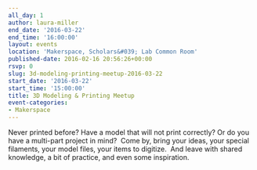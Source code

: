 ```yaml
---
all_day: 1
author: laura-miller
end_date: '2016-03-22'
end_time: '16:00:00'
layout: events
location: 'Makerspace, Scholars&#039; Lab Common Room'
published-date: 2016-02-16 20:56:26+00:00
rsvp: 0
slug: 3d-modeling-printing-meetup-2016-03-22
start_date: '2016-03-22'
start_time: '15:00:00'
title: 3D Modeling & Printing Meetup
event-categories:
- Makerspace
---
```


Never printed before? Have a model that will not print correctly? Or do you have a multi-part project in mind?  Come by, bring your ideas, your special filaments, your model files, your items to digitize.  And leave with shared knowledge, a bit of practice, and even some inspiration.
